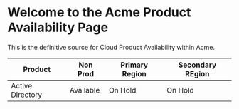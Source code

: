 # Welcome to the Acme Product Availability Page

This is the definitive source for Cloud Product Availability within Acme.

Product |Non Prod | Primary Region | Secondary REgion
------------ |------------ | ------------- | -------------
Active Directory | Available  | On Hold | On Hold